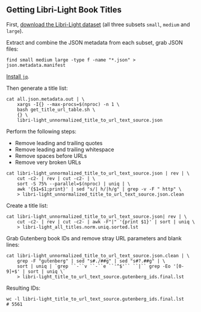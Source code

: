 ## Getting Libri-Light Book Titles

First, [download the Libri-Light dataset](https://github.com/facebookresearch/libri-light) (all three subsets `small`, `medium` and `large`).

Extract and combine the JSON metadata from each subset, grab JSON files:

```
find small medium large -type f -name "*.json" > json.metadata.manifest
```

[Install `jq`](https://stedolan.github.io/jq/).

Then generate a title list:

```
cat all.json.metadata.out | \
    xargs -I{} --max-procs=$(nproc) -n 1 \
    bash get_title_url_table.sh \
    {} \
    libri-light_unnormalized_title_to_url_text_source.json
```

Perform the following steps:

* Remove leading and trailing quotes
* Remove leading and trailing whitespace
* Remove spaces before URLs
* Remove very broken URLs

```
cat libri-light_unnormalized_title_to_url_text_source.json | rev | \
    cut -c2- | rev | cut -c2- | \
    sort -S 75% --parallel=$(nproc) | uniq | \
    awk '{$1=$1;print}' | sed "s/| h/|h/g" | grep -v -F " http" \
    > libri-light_unnormalized_title_to_url_text_source.json.clean
```

Create a title list:

```
cat libri-light_unnormalized_title_to_url_text_source.json| rev | \
    cut -c2- | rev | cut -c2- | awk -F"|" '{print $1}' | sort | uniq \
    > libri-light_all_titles.norm.uniq.sorted.lst
```

Grab Gutenberg book IDs and remove stray URL parameters and blank lines:

```
cat libri-light_unnormalized_title_to_url_text_source.json.clean | \
    grep -F "gutenberg" | sed "s#./##g" | sed "s#?.##g" | \
    sort | uniq | `grep ``-``v ``-``e ``'^$'`` ``|`` grep -Eo '[0-9]+$' | sort | uniq \`
    > libri-light_title_to_url_text_source.gutenberg_ids.final.lst
```

Resulting IDs:

```
wc -l libri-light_title_to_url_text_source.gutenberg_ids.final.lst
# 5561
```
